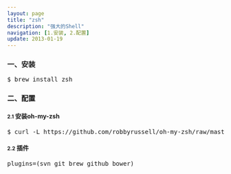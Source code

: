 ```yaml
---
layout: page
title: "zsh"
description: "强大的Shell"
navigation: [1.安装, 2.配置]
update: 2013-01-19
---
```


<section>
    <div class="page-header">
        <h3>一、安装</h3>
    </div>
<pre>
$ brew install zsh
</pre>

</section>

<section>
    <div class="page-header">
        <h3>二、配置</h3>
    </div>
    <h4><small>2.1</small> 安装oh-my-zsh</h4>
<pre>
$ curl -L https://github.com/robbyrussell/oh-my-zsh/raw/master/tools/install.sh | sh
</pre>
    <h4><small>2.2</small> 插件</h4>
<pre>
plugins=(svn git brew github bower)
</pre>
</section>
